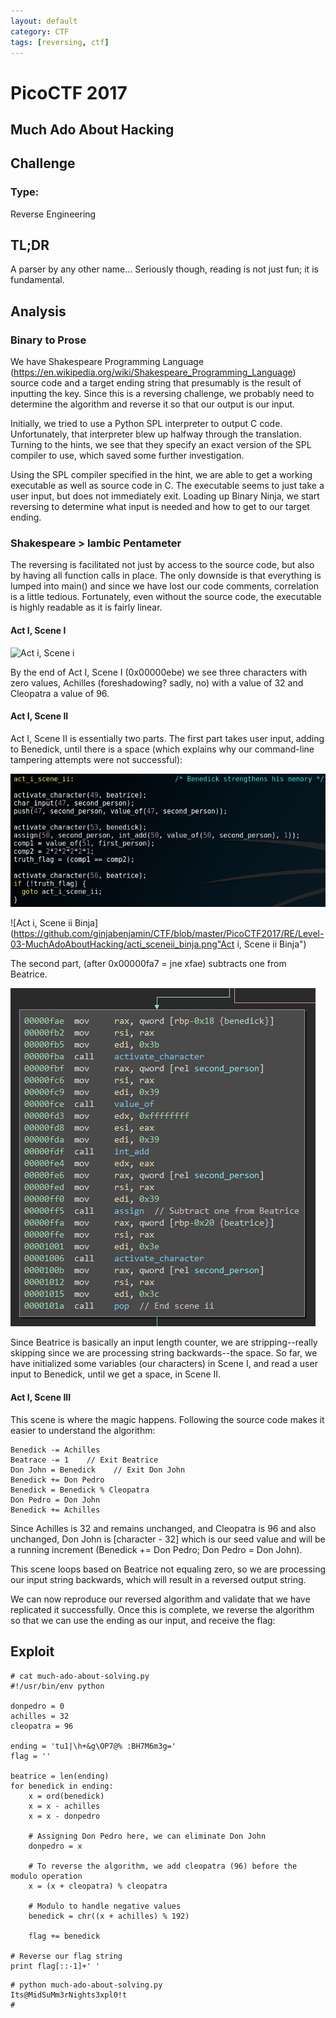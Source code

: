 ```yaml
---
layout: default
category: CTF
tags: [reversing, ctf]
---
```

# PicoCTF 2017
## Much Ado About Hacking

## Challenge

### Type: 
Reverse Engineering

## TL;DR
A parser by any other name... Seriously though, reading is not just fun; it is fundamental.

## Analysis

### Binary to Prose

We have Shakespeare Programming Language (https://en.wikipedia.org/wiki/Shakespeare_Programming_Language) source code and a target ending string that presumably is the result of inputting the key. Since this is a reversing challenge, we probably need to determine the algorithm and reverse it so that our output is our input.

Initially, we tried to use a Python SPL interpreter to output C code. Unfortunately, that interpreter blew up halfway through the translation. Turning to the hints, we see that they specify an exact version of the SPL compiler to use, which saved some further investigation. 

Using the SPL compiler specified in the hint, we are able to get a working executable as well as source code in C.  The executable seems to just take a user input, but does not immediately exit. Loading up Binary Ninja, we start reversing to determine what input is needed and how to get to our target ending. 

### Shakespeare > Iambic Pentameter

The reversing is facilitated not just by access to the source code, but also by having all function calls in place. The only downside is that everything is lumped into main() and since we have lost our code comments, correlation is a little tedious. Fortunately, even without the source code, the executable is highly readable as it is fairly linear.

#### Act I, Scene I

![Act i, Scene i]({{site.url}}/objects/2017-04-26-PicoCTF2017-Much-Ado-About-Hacking/acti_scenei.png "Act i, Scene i")

By the end of Act I, Scene I (0x00000ebe) we see three characters with zero values, Achilles (foreshadowing? sadly, no) with a value of 32 and Cleopatra a value of 96.

#### Act I, Scene II

Act I, Scene II is essentially two parts. The first part takes user input, adding to Benedick, until there is a space (which explains why our command-line tampering attempts were not successful):

![Act i, Scene ii](https://github.com/ginjabenjamin/CTF/blob/master/PicoCTF2017/RE/Level-03-MuchAdoAboutHacking/acti_sceneii.png "Act i, Scene ii")

![Act i, Scene ii Binja](https://github.com/ginjabenjamin/CTF/blob/master/PicoCTF2017/RE/Level-03-MuchAdoAboutHacking/acti_sceneii_binja.png"Act i, Scene ii Binja")


The second part, (after 0x00000fa7 = jne xfae) subtracts one from Beatrice. 

![Act i, Scene ii, Part 2](https://github.com/ginjabenjamin/CTF/blob/master/PicoCTF2017/RE/Level-03-MuchAdoAboutHacking/acti_sceneiib.png "Act i, Scene ii, Part 2")

Since Beatrice is basically an input length counter, we are stripping--really skipping since we are processing string backwards--the space. So far, we have initialized some variables (our characters) in Scene I, and read a user input to Benedick, until we get a space, in Scene II.

#### Act I, Scene III

This scene is where the magic happens. Following the source code makes it easier to understand the algorithm:

	Benedick -= Achilles 
	Beatrace -= 1    // Exit Beatrice
	Don John = Benedick    // Exit Don John
	Benedick += Don Pedro
	Benedick = Benedick % Cleopatra
	Don Pedro = Don John
	Benedick += Achilles

Since Achilles is 32 and remains unchanged, and Cleopatra is 96 and also unchanged, Don John is [character - 32] which is our seed value and will be a running increment (Benedick += Don Pedro; Don Pedro = Don John).

This scene loops based on Beatrice not equaling zero, so we are processing our input string backwards, which will result in a reversed output string.

We can now reproduce our reversed algorithm and validate that we have replicated it successfully. Once this is complete, we reverse the algorithm so that we can use the ending as our input, and receive the flag:

## Exploit

```
# cat much-ado-about-solving.py
#!/usr/bin/env python

donpedro = 0
achilles = 32
cleopatra = 96

ending = 'tu1|\h+&g\OP7@% :BH7M6m3g='
flag = ''

beatrice = len(ending)
for benedick in ending:
    x = ord(benedick)
    x = x - achilles
    x = x - donpedro

    # Assigning Don Pedro here, we can eliminate Don John
    donpedro = x

	# To reverse the algorithm, we add cleopatra (96) before the modulo operation
    x = (x + cleopatra) % cleopatra

    # Modulo to handle negative values
    benedick = chr((x + achilles) % 192)

    flag += benedick

# Reverse our flag string
print flag[::-1]+' '
```

```
# python much-ado-about-solving.py 
Its@MidSuMm3rNights3xpl0!t 
# 
```
